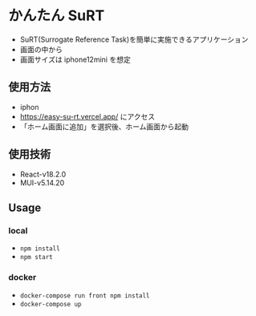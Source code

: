 # かんたん SuRT

- SuRT(Surrogate Reference Task)を簡単に実施できるアプリケーション
- 画面の中から
- 画面サイズは iphone12mini を想定

## 使用方法

- iphon
- https://easy-su-rt.vercel.app/ にアクセス
- 「ホーム画面に追加」を選択後、ホーム画面から起動

## 使用技術

- React-v18.2.0
- MUI-v5.14.20

## Usage

### local

- `npm install`
- `npm start`

### docker

- `docker-compose run front npm install`
- `docker-compose up`
